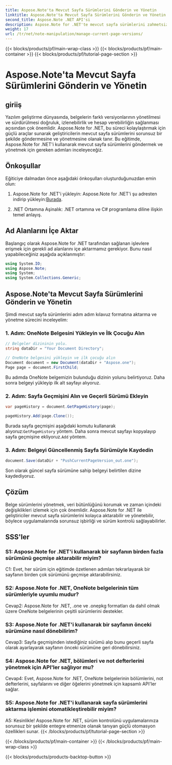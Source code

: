 ```yaml
---
title: Aspose.Note'ta Mevcut Sayfa Sürümlerini Gönderin ve Yönetin
linktitle: Aspose.Note'ta Mevcut Sayfa Sürümlerini Gönderin ve Yönetin
second_title: Aspose.Note .NET API'si
description: Aspose.Note for .NET'te mevcut sayfa sürümlerini zahmetsizce nasıl aktaracağınızı ve yöneteceğinizi öğrenin. Belge sürümü kontrolünü ve işbirliğini geliştirin.
weight: 17
url: /tr/net/note-manipulation/manage-current-page-versions/
---
```


{{< blocks/products/pf/main-wrap-class >}}
{{< blocks/products/pf/main-container >}}
{{< blocks/products/pf/tutorial-page-section >}}

# Aspose.Note'ta Mevcut Sayfa Sürümlerini Gönderin ve Yönetin

## giriiş

Yazılım geliştirme dünyasında, belgelerin farklı versiyonlarının yönetilmesi ve sürdürülmesi doğruluk, izlenebilirlik ve hesap verebilirliğin sağlanması açısından çok önemlidir. Aspose.Note for .NET, bu süreci kolaylaştırmak için güçlü araçlar sunarak geliştiricilerin mevcut sayfa sürümlerini sorunsuz bir şekilde göndermesine ve yönetmesine olanak tanır. Bu eğitimde, Aspose.Note for .NET'i kullanarak mevcut sayfa sürümlerini göndermek ve yönetmek için gereken adımları inceleyeceğiz.

## Önkoşullar

Eğiticiye dalmadan önce aşağıdaki önkoşulları oluşturduğunuzdan emin olun:

1. Aspose.Note for .NET'i yükleyin: Aspose.Note for .NET'i şu adresten indirip yükleyin:[Burada](https://releases.aspose.com/note/net/).

2. .NET Ortamına Aşinalık: .NET ortamına ve C# programlama diline ilişkin temel anlayış.

## Ad Alanlarını İçe Aktar

Başlangıç olarak Aspose.Note for .NET tarafından sağlanan işlevlere erişmek için gerekli ad alanlarını içe aktarmamız gerekiyor. Bunu nasıl yapabileceğiniz aşağıda açıklanmıştır:

```csharp
using System.IO;
using Aspose.Note;
using System;
using System.Collections.Generic;
```

## Aspose.Note'ta Mevcut Sayfa Sürümlerini Gönderin ve Yönetin

Şimdi mevcut sayfa sürümlerini adım adım kılavuz formatına aktarma ve yönetme sürecini inceleyelim:

### 1. Adım: OneNote Belgesini Yükleyin ve İlk Çocuğu Alın

```csharp
// Belgeler dizininin yolu.
string dataDir = "Your Document Directory";

// OneNote belgesini yükleyin ve ilk çocuğu alın
Document document = new Document(dataDir + "Aspose.one");
Page page = document.FirstChild;
```

Bu adımda OneNote belgemizin bulunduğu dizinin yolunu belirtiyoruz. Daha sonra belgeyi yükleyip ilk alt sayfayı alıyoruz.

### 2. Adım: Sayfa Geçmişini Alın ve Geçerli Sürümü Ekleyin

```csharp
var pageHistory = document.GetPageHistory(page);

pageHistory.Add(page.Clone());
```

 Burada sayfa geçmişini aşağıdaki komutu kullanarak alıyoruz:`GetPageHistory` yöntem. Daha sonra mevcut sayfayı kopyalayıp sayfa geçmişine ekliyoruz.`Add` yöntem.

### 3. Adım: Belgeyi Güncellenmiş Sayfa Sürümüyle Kaydedin

```csharp
document.Save(dataDir + "PushCurrentPageVersion_out.one");
```

Son olarak güncel sayfa sürümüne sahip belgeyi belirtilen dizine kaydediyoruz.

## Çözüm

Belge sürümlerini yönetmek, veri bütünlüğünü korumak ve zaman içindeki değişiklikleri izlemek için çok önemlidir. Aspose.Note for .NET ile geliştiriciler mevcut sayfa sürümlerini kolayca aktarabilir ve yönetebilir, böylece uygulamalarında sorunsuz işbirliği ve sürüm kontrolü sağlayabilirler.

## SSS'ler

### S1: Aspose.Note for .NET'i kullanarak bir sayfanın birden fazla sürümünü geçmişe aktarabilir miyim?

C1: Evet, her sürüm için eğitimde özetlenen adımları tekrarlayarak bir sayfanın birden çok sürümünü geçmişe aktarabilirsiniz.

### S2: Aspose.Note for .NET, OneNote belgelerinin tüm sürümleriyle uyumlu mudur?

Cevap2: Aspose.Note for .NET, .one ve .onepkg formatları da dahil olmak üzere OneNote belgelerinin çeşitli sürümlerini destekler.

### S3: Aspose.Note for .NET'i kullanarak bir sayfanın önceki sürümüne nasıl dönebilirim?

Cevap3: Sayfa geçmişinden istediğiniz sürümü alıp bunu geçerli sayfa olarak ayarlayarak sayfanın önceki sürümüne geri dönebilirsiniz.

### S4: Aspose.Note for .NET, bölümleri ve not defterlerini yönetmek için API'ler sağlıyor mu?

Cevap4: Evet, Aspose.Note for .NET, OneNote belgelerinin bölümlerini, not defterlerini, sayfalarını ve diğer öğelerini yönetmek için kapsamlı API'ler sağlar.

### S5: Aspose.Note for .NET'i kullanarak sayfa sürümlerini aktarma işlemini otomatikleştirebilir miyim?

A5: Kesinlikle! Aspose.Note for .NET, sürüm kontrolünü uygulamalarınıza sorunsuz bir şekilde entegre etmenize olanak tanıyan güçlü otomasyon özellikleri sunar.
{{< /blocks/products/pf/tutorial-page-section >}}

{{< /blocks/products/pf/main-container >}}
{{< /blocks/products/pf/main-wrap-class >}}

{{< blocks/products/products-backtop-button >}}
